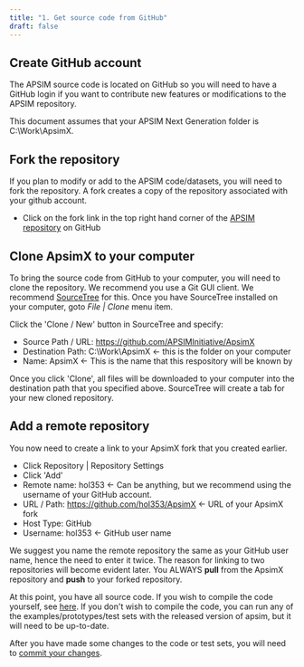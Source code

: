 ```yaml
---
title: "1. Get source code from GitHub"
draft: false
---
```


## Create GitHub account

The APSIM source code is located on GitHub so you will need to have a GitHub login if you want to contribute new features or modifications to the APSIM repository.

This document assumes that your APSIM Next Generation folder is C:\Work\ApsimX.

## Fork the repository

If you plan to modify or add to the APSIM code/datasets, you will need to fork the repository. A fork creates a copy of the repository associated with your github account.

* Click on the fork link in the top right hand corner of the [APSIM repository](https://github.com/APSIMInitiative/ApsimX) on GitHub

## Clone ApsimX to your computer

To bring the source code from GitHub to your computer, you will need to clone the repository. We recommend you use a Git GUI client. We recommend [SourceTree](http://www.sourcetreeapp.com) for this. Once you have SourceTree installed on your computer, goto *File | Clone* menu item.

Click the 'Clone / New' button in SourceTree and specify:

* Source Path / URL: https://github.com/APSIMInitiative/ApsimX
* Destination Path: C:\Work\ApsimX   <- this is the folder on your computer 
* Name: ApsimX   <- This is the name that this respository will be known by

Once you click 'Clone', all files will be downloaded to your computer into the destination path that you specified above. SourceTree will create a tab for your new cloned repository.

## Add a remote repository

You now need to create a link to your ApsimX fork that you created earlier.

* Click Repository | Repository Settings
* Click 'Add'
* Remote name: hol353   <- Can be anything, but we recommend using the username of your GitHub account.
* URL / Path: https://github.com/hol353/ApsimX <- URL of your ApsimX fork
* Host Type: GitHub
* Username: hol353       <- GitHub user name 

We suggest you name the remote repository the same as your GitHub user name, hence the need to enter it twice. The reason for linking to two repositories will become evident later. You ALWAYS **pull** from the ApsimX repository and **push** to your forked repository.

At this point, you have all source code. If you wish to compile the code yourself, see [here](/contribute/compile/). If you don't wish to compile the code, you can run any of the examples/prototypes/test sets with the released version of apsim, but it will need to be up-to-date.

After you have made some changes to the code or test sets, you will need to [commit your changes](/contribute/sourcetree/commit/).
